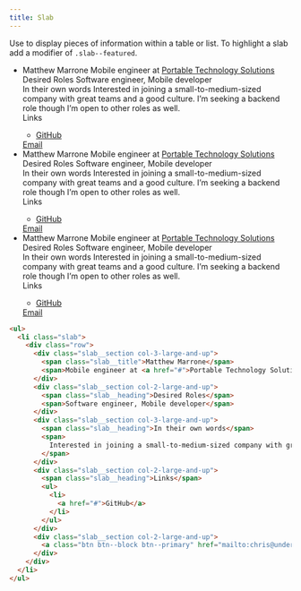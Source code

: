```yaml
---
title: Slab
---
```


Use to display pieces of information within a table or list. To highlight a slab add a modifier of `.slab--featured`.

<ul>
  <li class="slab">
    <div class="row">
      <div class="slab__section col-3-large-and-up">
        <span class="slab__title">Matthew Marrone</span>
        <span>Mobile engineer at <a href="#">Portable Technology Solutions</a></span>
      </div>
      <div class="slab__section col-2-large-and-up">
        <span class="slab__heading">Desired Roles</span>
        <span>Software engineer, Mobile developer</span>
      </div>
      <div class="slab__section col-3-large-and-up">
        <span class="slab__heading">In their own words</span>
        <span>
          Interested in joining a small-to-medium-sized company with great teams and a good culture. I’m seeking a backend role though I’m open to other roles as well.
        </span>
      </div>
      <div class="slab__section col-2-large-and-up">
        <span class="slab__heading">Links</span>
        <ul>
          <li>
            <a href="#">GitHub</a>
          </li>
        </ul>
      </div>
      <div class="slab__section col-2-large-and-up">
        <a class="btn btn--block btn--primary" href="mailto:chris@underdog.io">Email</a>
      </div>
    </div>
  </li>
  <li class="slab slab--featured">
    <div class="row">
      <div class="slab__section col-3-large-and-up">
        <span class="slab__title">Matthew Marrone</span>
        <span>Mobile engineer at <a href="#">Portable Technology Solutions</a></span>
      </div>
      <div class="slab__section col-2-large-and-up">
        <span class="slab__heading">Desired Roles</span>
        <span>Software engineer, Mobile developer</span>
      </div>
      <div class="slab__section col-3-large-and-up">
        <span class="slab__heading">In their own words</span>
        <span>
          Interested in joining a small-to-medium-sized company with great teams and a good culture. I’m seeking a backend role though I’m open to other roles as well.
        </span>
      </div>
      <div class="slab__section col-2-large-and-up">
        <span class="slab__heading">Links</span>
        <ul>
          <li>
            <a href="#">GitHub</a>
          </li>
        </ul>
      </div>
      <div class="slab__section col-2-large-and-up">
        <a class="btn btn--block btn--primary" href="mailto:chris@underdog.io">Email</a>
      </div>
    </div>
  </li>
  <li class="slab">
    <div class="row">
      <div class="slab__section col-3-large-and-up">
        <span class="slab__title">Matthew Marrone</span>
        <span>Mobile engineer at <a href="#">Portable Technology Solutions</a></span>
      </div>
      <div class="slab__section col-2-large-and-up">
        <span class="slab__heading">Desired Roles</span>
        <span>Software engineer, Mobile developer</span>
      </div>
      <div class="slab__section col-3-large-and-up">
        <span class="slab__heading">In their own words</span>
        <span>
          Interested in joining a small-to-medium-sized company with great teams and a good culture. I’m seeking a backend role though I’m open to other roles as well.
        </span>
      </div>
      <div class="slab__section col-2-large-and-up">
        <span class="slab__heading">Links</span>
        <ul>
          <li>
            <a href="#">GitHub</a>
          </li>
        </ul>
      </div>
      <div class="slab__section col-2-large-and-up">
        <a class="btn btn--block btn--primary" href="mailto:chris@underdog.io">Email</a>
      </div>
    </div>
  </li>
</ul>

```html
<ul>
  <li class="slab">
    <div class="row">
      <div class="slab__section col-3-large-and-up">
        <span class="slab__title">Matthew Marrone</span>
        <span>Mobile engineer at <a href="#">Portable Technology Solutions</a></span>
      </div>
      <div class="slab__section col-2-large-and-up">
        <span class="slab__heading">Desired Roles</span>
        <span>Software engineer, Mobile developer</span>
      </div>
      <div class="slab__section col-3-large-and-up">
        <span class="slab__heading">In their own words</span>
        <span>
          Interested in joining a small-to-medium-sized company with great teams and a good culture. I’m seeking a backend role though I’m open to other roles as well.
        </span>
      </div>
      <div class="slab__section col-2-large-and-up">
        <span class="slab__heading">Links</span>
        <ul>
          <li>
            <a href="#">GitHub</a>
          </li>
        </ul>
      </div>
      <div class="slab__section col-2-large-and-up">
        <a class="btn btn--block btn--primary" href="mailto:chris@underdog.io">Email</a>
      </div>
    </div>
  </li>
</ul>
```
